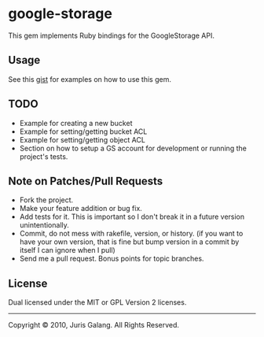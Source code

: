 google-storage
==============
This gem implements Ruby bindings for the GoogleStorage API.

Usage
-----
See this [gist](http://gist.github.com/635773) for examples on how to use 
this gem.

TODO
----
* Example for creating a new bucket
* Example for setting/getting bucket ACL
* Example for setting/getting object ACL
* Section on how to setup a GS account for development or running the 
  project's tests.

Note on Patches/Pull Requests
----------------------------- 
* Fork the project.
* Make your feature addition or bug fix.
* Add tests for it. This is important so I don't break it in a
  future version unintentionally.
* Commit, do not mess with rakefile, version, or history.
  (if you want to have your own version, that is fine but bump version in a 
   commit by itself I can ignore when I pull)
* Send me a pull request. Bonus points for topic branches.

License
-------
Dual licensed under the MIT or GPL Version 2 licenses.

---
Copyright &copy; 2010, Juris Galang. All Rights Reserved.
